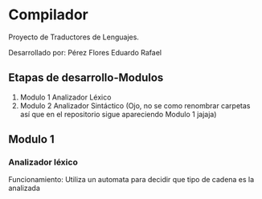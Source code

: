 # Compilador
Proyecto de Traductores de Lenguajes.

Desarrollado por: Pérez Flores Eduardo Rafael

## Etapas de desarrollo-Modulos

1. Modulo 1 Analizador Léxico
1. Modulo 2 Analizador Sintáctico (Ojo, no se como renombrar carpetas así que en el repositorio sigue apareciendo Modulo 1 jajaja)
  
  
## Modulo 1
### Analizador léxico
Funcionamiento:
Utiliza un automata para decidir que tipo de cadena es la analizada

